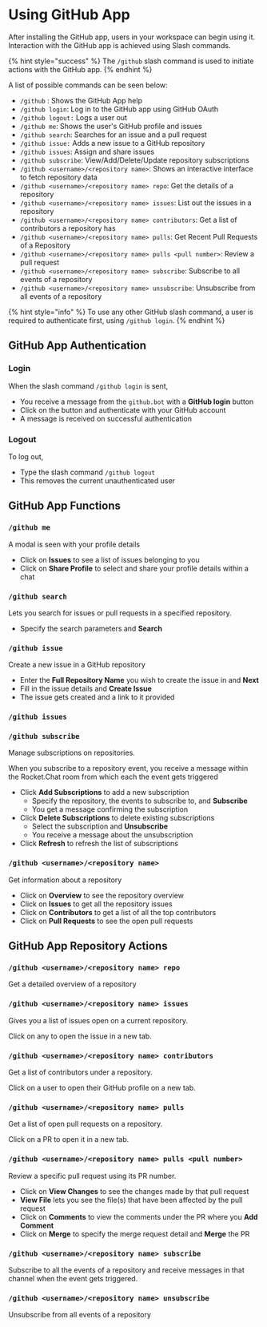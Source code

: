 # Using GitHub App

After installing the GitHub app, users in your workspace can begin using it. Interaction with the GitHub app is achieved using Slash commands.

{% hint style="success" %}
The `/github` slash command is used to initiate actions with the GitHub app.
{% endhint %}

A list of possible commands can be seen below:

* `/github` : Shows the GitHub App help
* `/github login`: Log in to the GitHub app using GitHub OAuth
* `/github logout:` Logs a user out
* `/github me`: Shows the user's GitHub profile and issues
* `/github search`: Searches for an issue and a pull request
* `/github issue:` Adds a new issue to a GitHub repository&#x20;
* `/github issues`: Assign and share issues
* `/github subscribe`: View/Add/Delete/Update repository subscriptions
* `/github <username>/<repository name>`: Shows an interactive interface to fetch repository data
* `/github <username>/<repository name> repo`: Get the details of a repository
* `/github <username>/<repository name> issues`: List out the issues in a repository
* `/github <username>/<repository name> contributors`: Get a list of contributors a repository has
* `/github <username>/<repository name> pulls`: Get Recent Pull Requests of a Repository
* `/github <username>/<repository name> pulls <pull number>`: Review a pull request
* `/github <username>/<repository name> subscribe`: Subscribe to all events of a repository
* `/github <username>/<repository name> unsubscribe`: Unsubscribe from all events of a repository

{% hint style="info" %}
To use any other GitHub slash command, a user is required to authenticate first, using `/github login`.
{% endhint %}

## GitHub App Authentication

### Login

When the slash command `/github login` is sent,

* You receive a message from the `github.bot` with a **GitHub login** button
* Click on the button and authenticate with your GitHub account
* A message is received on successful authentication

### Logout

To log out,

* Type the slash command `/github logout`
* This removes the current unauthenticated user

## GitHub App Functions

### `/github me`

A modal is seen with your profile details

* Click on **Issues** to see a list of issues belonging to you
* Click on **Share Profile** to select and share your profile details within a chat

### `/github search`

Lets you search for issues or pull requests in a specified repository.

* Specify the search parameters and **Search**

### `/github issue`

Create a new issue in a GitHub repository

* Enter the **Full Repository Name** you wish to create the issue in and **Next**
* Fill in the issue details and **Create Issue**
* The issue gets created and a link to it provided

### `/github issues`

### `/github subscribe`

Manage subscriptions on repositories.

When you subscribe to a repository event, you receive a message within the Rocket.Chat room from which each the event gets triggered

* Click **Add Subscriptions** to add a new subscription
  * Specify the repository, the events to subscribe to, and **Subscribe**
  * You get a message confirming the subscription
* Click **Delete Subscriptions** to delete existing subscriptions
  * Select the subscription and **Unsubscribe**
  * You receive a message about the unsubscription
* Click **Refresh** to refresh the list of subscriptions

### `/github <username>/<repository name>`

Get information about a repository

* Click on **Overview** to see the repository overview
* Click on **Issues** to get all the repository issues
* Click on **Contributors** to get a list of all the top contributors
* Click on **Pull Requests** to see the open pull requests

## GitHub App Repository Actions

### `/github <username>/<repository name> repo`

Get a detailed overview of a repository

### `/github <username>/<repository name> issues`

Gives you a list of issues open on a current repository.

Click on any to open the issue in a new tab.

### `/github <username>/<repository name> contributors`

Get a list of contributors under a repository.

Click on a user to open their GitHub profile on a new tab.

### `/github <username>/<repository name> pulls`

Get a list of open pull requests on a repository.

Click on a PR to open it in a new tab.

### `/github <username>/<repository name> pulls <pull number>`

Review a specific pull request using its PR number.

* Click on **View Changes** to see the changes made by that pull request
* **View File** lets you see the file(s) that have been affected by the pull request
* Click on **Comments** to view the comments under the PR where you **Add Comment**
* Click on **Merge** to specify the merge request detail and **Merge** the PR

### `/github <username>/<repository name> subscribe`

Subscribe to all the events of a repository and receive messages in that channel when the event gets triggered.

### `/github <username>/<repository name> unsubscribe`

Unsubscribe from all events of a repository

